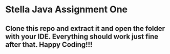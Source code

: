 # Stella Java Assignment One
## Clone this repo and extract it and open the folder with your IDE. Everything should work just fine after that. Happy Coding!!!
